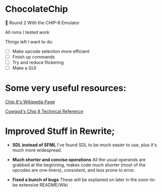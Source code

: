 # ChocolateChip
🍪 Round 2 With the CHIP-8 Emulator

All roms I tested work

Things left I want to do:

- [ ] Make opcode selection more efficient
- [ ] Finish up commands
- [ ] Try and reduce flickering
- [ ] Make a GUI

# Some very useful resources:

[Chip 8's Wikipedia Page](https://en.wikipedia.org/wiki/CHIP-8)

[Cowgod's Chip 8 Technical Reference](http://devernay.free.fr/hacks/chip8/C8TECH10.HTM)


# Improved Stuff in Rewrite;

* **SDL instead of SFML** I've found SDL to be much easier to use, plus it's much more widespread.
* **Much shorter and concise operations** All the usual operands are grabbed at the beginning, makes code _much_ shorter (most of the opcodes are one-liners), consistent, and less prone to error.

* **Fixed a bunch of bugs** These will be explained on later in the soon-to-be extensive README/Wiki
